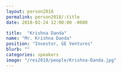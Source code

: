 ```yaml
---
layout: person2018
permalink: person2018/:title
date: 2018-02-24 12:00:00 -0600

title:  "Krishna Danda"
name: "Mr. Krishna Danda"
position: "Investor, GE Ventures"
blurb: ""
categories: speakers
image: "/res2018/people/Krishna-Danda.jpg"
---
```


